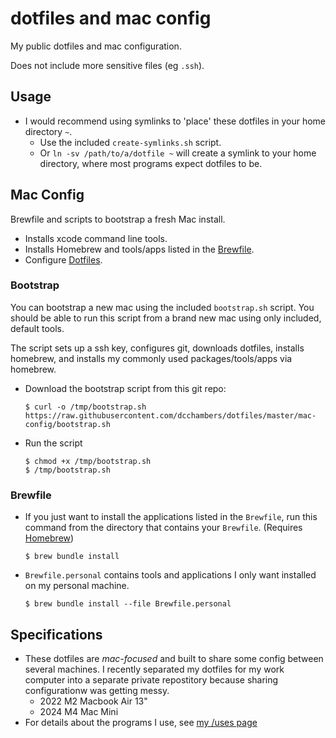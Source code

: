 # dotfiles and mac config

My public dotfiles and mac configuration.

Does not include more sensitive files (eg `.ssh`).

## Usage

- I would recommend using symlinks to 'place' these dotfiles in your home directory `~`.
  - Use the included `create-symlinks.sh` script.
  - Or `ln -sv /path/to/a/dotfile ~` will create a symlink to your home directory, where most programs expect dotfiles to be.

## Mac Config

Brewfile and scripts to bootstrap a fresh Mac install.

- Installs xcode command line tools.
- Installs Homebrew and tools/apps listed in the [Brewfile](mac-config/Brewfile).
- Configure [Dotfiles](https://github.com/dcchambers/dotfiles).

### Bootstrap

You can bootstrap a new mac using the included `bootstrap.sh` script. You should be able to run this script from a brand new mac using only included, default tools.

The script sets up a ssh key, configures git, downloads dotfiles, installs homebrew, and installs my commonly used packages/tools/apps via homebrew.

- Download the bootstrap script from this git repo:
  ```
  $ curl -o /tmp/bootstrap.sh https://raw.githubusercontent.com/dcchambers/dotfiles/master/mac-config/bootstrap.sh
  ```
- Run the script
  ```
  $ chmod +x /tmp/bootstrap.sh
  $ /tmp/bootstrap.sh
  ```

### Brewfile

- If you just want to install the applications listed in the `Brewfile`, run
  this command from the directory that contains your `Brewfile`. (Requires [Homebrew](https://brew.sh/))
  ```
  $ brew bundle install
  ```
- `Brewfile.personal` contains tools and applications I only want installed on
  my personal machine.
  ```
  $ brew bundle install --file Brewfile.personal
  ```

## Specifications

- These dotfiles are *mac-focused* and built to share some config between several
  machines. I recently separated my dotfiles for my work computer into a separate private repostitory because sharing configurationw was getting messy.
  - 2022 M2 Macbook Air 13"
  - 2024 M4 Mac Mini
- For details about the programs I use, see [my /uses page](https://chambers.io/uses)
